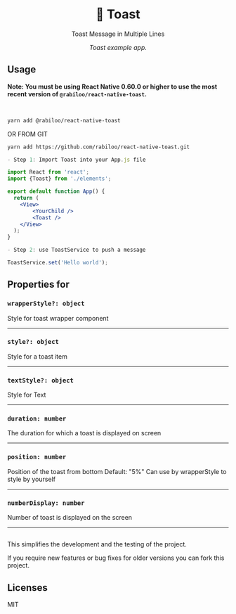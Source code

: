 <h1 align="center">
  🚩 Toast
</h1>

<div align="center">

Toast Message in Multiple Lines

</div>

<p align="center" >
  <em>Toast example app.</em>
</p>

## Usage

**Note: You must be using React Native 0.60.0 or higher to use the most recent version of `@rabiloo/react-native-toast`.**

<br>

```bash
yarn add @rabiloo/react-native-toast
```

OR FROM GIT

```bash
yarn add https://github.com/rabiloo/react-native-toast.git
```

```jsx
- Step 1: Import Toast into your App.js file

import React from 'react';
import {Toast} from './elements';

export default function App() {
  return (
    <View>
        <YourChild />
        <Toast />
    </View>
  );
}

```

```jsx
- Step 2: use ToastService to push a message

ToastService.set('Hello world');

```

## Properties for <Toast />

### `wrapperStyle?: object`

Style for toast wrapper component

---

### `style?: object`

Style for a toast item

---

### `textStyle?: object`

Style for Text

---

### `duration: number`

The duration for which a toast is displayed on screen

---

### `position: number`

Position of the toast from bottom 
Default: "5%"
Can use by wrapperStyle to style by yourself

---

### `numberDisplay: number`

Number of toast is displayed on the screen

---

## 

This simplifies the development and the testing of the project.

If you require new features or bug fixes for older versions you can fork this project.

## Licenses

MIT
